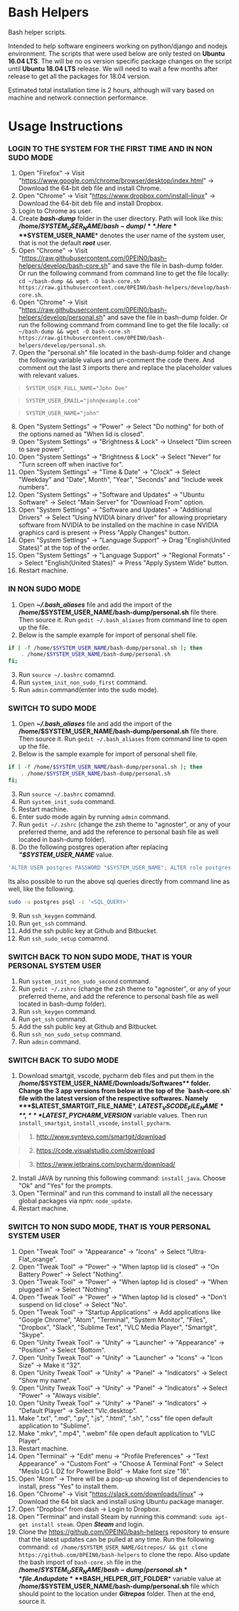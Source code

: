 # Bash Helpers
Bash helper scripts.

Intended to help software engineers working on python/django and nodejs environment. The scripts that were used below are only tested on **Ubuntu 16.04 LTS**. The will be no os version specific package changes on the script until **Ubuntu 18.04 LTS** release. We will need to wait a few months after release to get all the packages for 18.04 version.

Estimated total installation time is 2 hours, although will vary based on machine and network connection performance.

# Usage Instructions

### LOGIN TO THE SYSTEM FOR THE FIRST TIME AND IN NON SUDO MODE
1. Open "Firefox" -> Visit "https://www.google.com/chrome/browser/desktop/index.html" -> Download the 64-bit deb file and install Chrome.
2. Open "Chrome" -> Visit "https://www.dropbox.com/install-linux" -> Download the 64-bit deb file and install Dropbox.
3. Login to Chrome as user.
4. Create ***bash-dump*** folder in the user directory. Path will look like this: **/home/$SYSTEM_USER_NAME/bash-dump/**. Here ***$SYSTEM_USER_NAME*** denotes the user name of the system user, that is not the default ***root*** user.
5. Open "Chrome" -> Visit "https://raw.githubusercontent.com/0PEIN0/bash-helpers/develop/bash-core.sh" and save the file in bash-dump folder. Or run the following command from command line to get the file locally: `cd ~/bash-dump && wget -O bash-core.sh https://raw.githubusercontent.com/0PEIN0/bash-helpers/develop/bash-core.sh`.
6. Open "Chrome" -> Visit "https://raw.githubusercontent.com/0PEIN0/bash-helpers/develop/personal.sh" and save the file in bash-dump folder. Or run the following command from command line to get the file locally: `cd ~/bash-dump && wget -O bash-core.sh https://raw.githubusercontent.com/0PEIN0/bash-helpers/develop/personal.sh`.
7. Open the "personal.sh" file located in the bash-dump folder and change the following variable values and un-comment the code there. And comment out the last 3 imports there and replace the placeholder values with relevant values.

>`SYSTEM_USER_FULL_NAME="John Doe"`

>`SYSTEM_USER_EMAIL="john@example.com"`

>`SYSTEM_USER_NAME="john"`

8. Open "System Settings" -> "Power" -> Select "Do nothing" for both of the options named as "When lid is closed".
9. Open "System Settings" -> "Brightness & Lock" -> Unselect "Dim screen to save power".
10. Open "System Settings" -> "Brightness & Lock" -> Select "Never" for "Turn screen off when inactive for".
11. Open "System Settings" -> "Time & Date" -> "Clock" -> Select "Weekday" and "Date", Month", "Year", "Seconds" and "Include week numbers".
12. Open "System Settings" -> "Software and Updates" -> "Ubuntu Software" -> Select "Main Server" for "Download From" option.
13. Open "System Settings" -> "Software and Updates" -> "Additional Drivers" -> Select "Using NVIDIA binary driver" for allowing proprietary software from NVIDIA to be installed on the machine in case NVIDIA graphics card is present -> Press "Apply Changes" button.
14. Open "System Settings" -> "Language Support" -> Drag "English(United States)" at the top of the order.
15. Open "System Settings" -> "Language Support" -> "Regional Formats" -> Select "English(United States)" -> Press "Apply System Wide" button.
16. Restart machine.

### IN NON SUDO MODE
1. Open ***~/.bash_aliases*** file and add the import of the **/home/$SYSTEM_USER_NAME/bash-dump/personal.sh** file there. Then source it. Run `gedit ~/.bash_aliases` from command line to open up the file.
2. Below is the sample example for import of personal shell file.
```bash
if [ -f /home/$SYSTEM_USER_NAME/bash-dump/personal.sh ]; then
    . /home/$SYSTEM_USER_NAME/bash-dump/personal.sh
fi;
```
3. Run `source ~/.bashrc` comamnd.
4. Run `system_init_non_sudo_first` command.
5. Run `admin` command(enter into the sudo mode).

### SWITCH TO SUDO MODE
1. Open ***~/.bash_aliases*** file and add the import of the **/home/$SYSTEM_USER_NAME/bash-dump/personal.sh** file there. Then source it. Run `gedit ~/.bash_aliases` from command line to open up the file.
2. Below is the sample example for import of personal shell file.
```bash
if [ -f /home/$SYSTEM_USER_NAME/bash-dump/personal.sh ]; then
    . /home/$SYSTEM_USER_NAME/bash-dump/personal.sh
fi;
```
3. Run `source ~/.bashrc` comamnd.
4. Run `system_init_sudo` command.
5. Restart machine.
6. Enter sudo mode again by running `admin` command.
7. Run `gedit ~/.zshrc` (change the zsh theme to "agnoster", or any of your preferred theme, and add the reference to personal bash file as well located in bash-dump folder).
8. Do the following postgres operation after replacing ***"$SYSTEM_USER_NAME*** value.
```sql
'ALTER USER postgres PASSWORD "$SYSTEM_USER_NAME"; ALTER role postgres PASSWORD "$SYSTEM_USER_NAME"; CREATE ROLE $SYSTEM_USER_NAME LOGIN PASSWORD "$SYSTEM_USER_NAME";CREATE USER $SYSTEM_USER_NAME WITH PASSWORD "$SYSTEM_USER_NAME"; alter ROLE $SYSTEM_USER_NAME LOGIN PASSWORD "$SYSTEM_USER_NAME";alter USER $SYSTEM_USER_NAME WITH PASSWORD "$SYSTEM_USER_NAME";ALTER ROLE $SYSTEM_USER_NAME SET client_encoding TO "utf8"; ALTER ROLE $SYSTEM_USER_NAME SET default_transaction_isolation TO "read committed" ;ALTER ROLE $SYSTEM_USER_NAME SET timezone TO "UTC";alter role $SYSTEM_USER_NAME superuser;CREATE EXTENSION postgis;CREATE EXTENSION postgis_topology;CREATE EXTENSION postgis_sfcgal;CREATE EXTENSION fuzzystrmatch;CREATE EXTENSION address_standardizer;CREATE EXTENSION address_standardizer_data_us;CREATE EXTENSION postgis_tiger_geocoder;'
```
Its also possible to run the above sql queries directly from command line as well, like the following.
```bash
sudo -u postgres psql -c '<SQL_QUERY>'
```
9. Run `ssh_keygen` command.
10. Run `get_ssh` command.
11. Add the ssh public key at Github and Bitbucket.
12. Run `ssh_sudo_setup` comamnd.

### SWITCH BACK TO NON SUDO MODE, THAT IS YOUR PERSONAL SYSTEM USER
1. Run `system_init_non_sudo_second` command.
2. Run `gedit ~/.zshrc` (change the zsh theme to "agnoster", or any of your preferred theme, and add the reference to personal bash file as well located in bash-dump folder).
3. Run `ssh_keygen` command.
4. Run `get_ssh` command.
5. Add the ssh public key at Github and Bitbucket.
6. Run `ssh_non_sudo_setup` command.
7. Run `admin` command.

### SWITCH BACK TO SUDO MODE
1. Download smartgit, vscode, pycharm deb files and put them in the **/home/$SYSTEM_USER_NAME/Downloads/Softwares** folder. Change the 3 app versions from below at the top of the `bash-core.sh` file with the latest version of the respective softwares. Namely ***$LATEST_SMARTGIT_FILE_NAME***, ***$LATEST_VSCODE_FILE_NAME***, ***$LATEST_PYCHARM_VERSION*** variable values. Then run `install_smartgit`, `install_vscode`, `install_pycharm`.

>1. http://www.syntevo.com/smartgit/download

>2. https://code.visualstudio.com/download

>3. https://www.jetbrains.com/pycharm/download/

2. Install JAVA by running this following command: `install_java`. Choose "Ok" and "Yes" for the prompts.
3. Open "Terminal" and run this command to install all the necessary global packages via npm: `node_update`.
4. Restart machine.

### SWITCH TO NON SUDO MODE, THAT IS YOUR PERSONAL SYSTEM USER
1. Open "Tweak Tool" -> "Appearance" -> "Icons" -> Select "Ultra-Flat_orange".
2. Open "Tweak Tool" -> "Power" -> "When laptop lid is closed" -> "On Battery Power" -> Select "Nothing".
3. Open "Tweak Tool" -> "Power" -> "When laptop lid is closed" -> "When plugged in" -> Select "Nothing".
4. Open "Tweak Tool" -> "Power" -> "When laptop lid is closed" -> "Don't suspend on lid close" -> Select "No".
5. Open "Tweak Tool" -> "Startup Applications" -> Add applications like "Google Chrome", "Atom", "Terminal", "System Monitor", "Files", "Dropbox", "Slack", "Sublime Text", "VLC Media Player", "Smartgit", "Skype".
6. Open "Unity Tweak Tool" -> "Unity" -> "Launcher" -> "Appearance" -> "Position" -> Select "Bottom".
7. Open "Unity Tweak Tool" -> "Unity" -> "Launcher" -> "Icons" -> "Icon Size" -> Make it "32".
8. Open "Unity Tweak Tool" -> "Unity" -> "Panel" -> "Indicators" -> Select "Show my name".
9. Open "Unity Tweak Tool" -> "Unity" -> "Panel" -> "Indicators" -> Select "Power" -> "Always visible".
10. Open "Unity Tweak Tool" -> "Unity" -> "Panel" -> "Indicators" -> "Default Player" -> Select "Vlc.desktop".
11. Make ".txt", ".md", ".py", ".js", ".html", ".sh", ".css" file open default application to "Sublime".
12. Make ".mkv", ".mp4", ".webm" file open default application to "VLC Player".
13. Restart machine.
14. Open "Terminal" -> "Edit" menu -> "Profile Preferences" -> "Text Appearance" -> "Custom Font" -> "Choose A Terminal Font" -> Select "Meslo LG L DZ for Powerline Bold" -> Make font size "16".
15. Open "Atom" -> There will be a pop-up showing list of dependencies to install, press "Yes" to install them.
16. Open "Chrome" -> Visit "https://slack.com/downloads/linux" -> Download the 64 bit slack and install using Ubuntu package manager.
17. Open "Dropbox" from dash -> Login to Dropbox.
18. Open "Terminal" and install Steam by running this command: `sudo apt-get install steam`. Open ***Steam*** and login.
19. Clone the https://github.com/0PEIN0/bash-helpers repository to ensure that the latest updates can be pulled at any time. Run the following command: `cd /home/$SYSTEM_USER_NAME/Gitrepos/ && git clone https://github.com/0PEIN0/bash-helpers` to clone the repo. Also update the bash import of `bash-core.sh` file in the **/home/$SYSTEM_USER_NAME/bash-dump/personal.sh** file. And update ***$BASH_HELPER_GIT_FOLDER*** variable value at **/home/$SYSTEM_USER_NAME/bash-dump/personal.sh** file which should point to the location under ***Gitrepos*** folder. Then at the end, source it.
